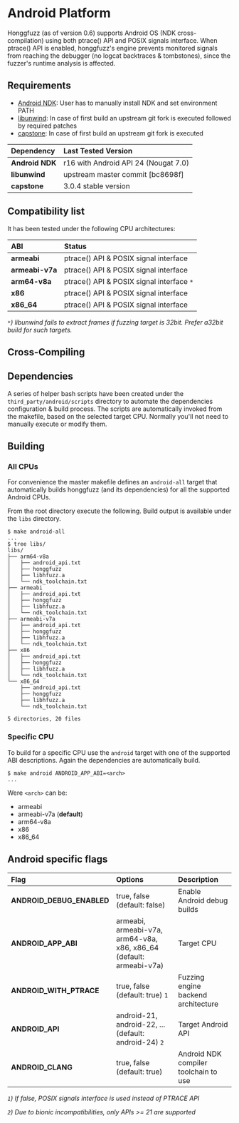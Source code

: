 # Android Platform #

Honggfuzz (as of version 0.6) supports Android OS (NDK cross-compilation) using
both ptrace() API and POSIX signals interface. When ptrace() API is enabled,
honggfuzz's engine prevents monitored signals from reaching the debugger (no
logcat backtraces & tombstones), since the fuzzer's runtime analysis is
affected.

## Requirements ##

* [Android NDK](https://developer.android.com/ndk/index.html): User has to
manually install NDK and set environment PATH
* [libunwind](http://www.nongnu.org/libunwind/download.html): In case of first
build an upstream git fork is executed followed by required patches
* [capstone](http://www.capstone-engine.org/download.html): In case of first
build an upstream git fork is executed

| **Dependency** | **Last Tested Version** |
|:-------|:-----------|
| **Android NDK** | r16 with Android API 24 (Nougat 7.0) |
| **libunwind** | upstream master commit [bc8698f] |
| **capstone** | 3.0.4 stable version |

## Compatibility list ##

It has been tested under the following CPU architectures:

| **ABI** | **Status** |
|:-------|:-----------|
| **armeabi** | ptrace() API & POSIX signal interface |
| **armeabi-v7a** | ptrace() API & POSIX signal interface |
| **arm64-v8a** | ptrace() API & POSIX signal interface `*`|
| **x86** | ptrace() API & POSIX signal interface |
| **x86_64** | ptrace() API & POSIX signal interface |

_`*`) libunwind fails to extract frames if fuzzing target is 32bit. Prefer a32bit build for such targets._


## Cross-Compiling ##
## Dependencies ##

A series of helper bash scripts have been created under the
`third_party/android/scripts` directory to automate the dependencies
configuration & build process. The scripts are automatically invoked from the
makefile, based on the selected target CPU. Normally you'll not need to manually
execute or modify them.

## Building
### All CPUs ###
For convenience the master makefile defines an `android-all` target that
automatically builds honggfuzz (and its dependencies) for all the supported
Android CPUs.

From the root directory execute the following. Build output is available under
the `libs` directory.

```
$ make android-all
...
$ tree libs/
libs/
├── arm64-v8a
│   ├── android_api.txt
│   ├── honggfuzz
│   ├── libhfuzz.a
│   └── ndk_toolchain.txt
├── armeabi
│   ├── android_api.txt
│   ├── honggfuzz
│   ├── libhfuzz.a
│   └── ndk_toolchain.txt
├── armeabi-v7a
│   ├── android_api.txt
│   ├── honggfuzz
│   ├── libhfuzz.a
│   └── ndk_toolchain.txt
├── x86
│   ├── android_api.txt
│   ├── honggfuzz
│   ├── libhfuzz.a
│   └── ndk_toolchain.txt
└── x86_64
    ├── android_api.txt
    ├── honggfuzz
    ├── libhfuzz.a
    └── ndk_toolchain.txt

5 directories, 20 files
```


### Specific CPU ###
To build for a specific CPU use the `android` target with one of the supported
ABI descriptions. Again the dependencies are automatically build.

```
$ make android ANDROID_APP_ABI=<arch>
...
```

Were `<arch>` can be:

* armeabi
* armeabi-v7a (**default**)
* arm64-v8a
* x86
* x86_64


## Android specific flags ##

| **Flag** | **Options** | **Description** |
|:----------|:------------|:----------------|
| **ANDROID_DEBUG_ENABLED** | true, false (default: false) | Enable Android debug builds |
| **ANDROID_APP_ABI** | armeabi, armeabi-v7a, arm64-v8a, x86, x86_64 (default: armeabi-v7a) | Target CPU |
| **ANDROID_WITH_PTRACE** | true, false (default: true) `1`| Fuzzing engine backend architecture |
| **ANDROID_API** | android-21, android-22, ... (default: android-24) `2` | Target Android API |
| **ANDROID_CLANG** | true, false (default: true) | Android NDK compiler toolchain to use |

_`1`) If false, POSIX signals interface is used instead of PTRACE API_

_`2`) Due to bionic incompatibilities, only APIs >= 21 are supported_
